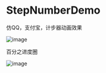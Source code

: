 # StepNumberDemo
仿QQ，支付宝，计步器动画效果

![image](https://github.com/Oliver-CHN/StepNumberDemo/blob/master/gif/screenGif.gif)

百分之进度圈

![image](https://github.com/Oliver-CHN/StepNumberDemo/blob/master/gif/gif1.gif)
